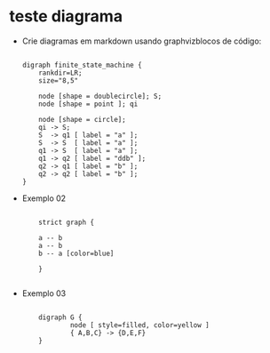 # teste diagrama 

- Crie diagramas em markdown usando graphvizblocos de código:

    ```graphviz

    digraph finite_state_machine {
        rankdir=LR;
        size="8,5"

        node [shape = doublecircle]; S;
        node [shape = point ]; qi

        node [shape = circle];
        qi -> S;
        S  -> q1 [ label = "a" ];
        S  -> S  [ label = "a" ];
        q1 -> S  [ label = "a" ];
        q1 -> q2 [ label = "ddb" ];
        q2 -> q1 [ label = "b" ];
        q2 -> q2 [ label = "b" ];
    }

    ```

- Exemplo 02

    ```graphviz

        strict graph { 
        
        a -- b
        a -- b
        b -- a [color=blue]
        
        } 


    ```

- Exemplo 03

    ```graphviz

        digraph G {
                node [ style=filled, color=yellow ]
                { A,B,C} -> {D,E,F}
        }

    ```
